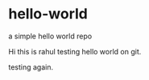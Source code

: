 # hello-world
a simple hello world repo

Hi this is rahul testing hello world on git.

testing again.
